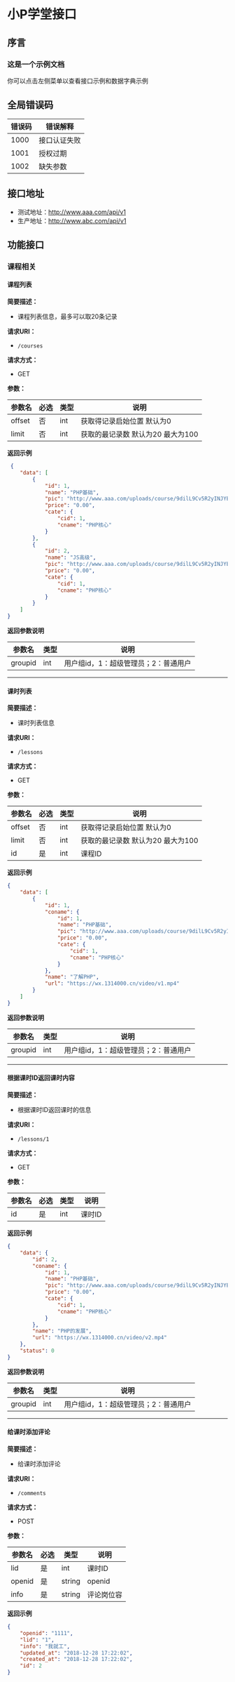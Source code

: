 # 小P学堂接口

## 序言

### 这是一个示例文档

你可以点击左侧菜单以查看接口示例和数据字典示例

## 全局错误码

| 错误码 | 错误解释     |
| ------ | ------------ |
| 1000   | 接口认证失败 |
| 1001   | 授权过期     |
| 1002   | 缺失参数     |

## 接口地址
- 测试地址：http://www.aaa.com/api/v1
- 生产地址：http://www.abc.com/api/v1

## 功能接口

### 课程相关

#### 课程列表

**简要描述：**

- 课程列表信息，最多可以取20条记录

**请求URI：**

- `/courses`

**请求方式：**

- GET

**参数：**

| 参数名 | 必选 | 类型 | 说明                              |
| ------ | ---- | ---- | --------------------------------- |
| offset | 否   | int  | 获取得记录启始位置 默认为0        |
| limit  | 否   | int  | 获取的最记录数 默认为20 最大为100 |

**返回示例**

```json
 {
    "data": [
        {
            "id": 1,
            "name": "PHP基础",
            "pic": "http://www.aaa.com/uploads/course/9dilL9Cv5R2yINJYELj8VpnzXprUcJYgMzFnx6HA.jpeg",
            "price": "0.00",
            "cate": {
                "cid": 1,
                "cname": "PHP核心"
            }
        },
        {
            "id": 2,
            "name": "JS高级",
            "pic": "http://www.aaa.com/uploads/course/9dilL9Cv5R2yINJYELj8VpnzXprUcJYgMzFnx6HA.jpeg",
            "price": "0.00",
            "cate": {
                "cid": 1,
                "cname": "PHP核心"
            }
        }
    ]
}
```

**返回参数说明**

| 参数名  | 类型 | 说明                                 |
| ------- | ---- | ------------------------------------ |
| groupid | int  | 用户组id，1：超级管理员；2：普通用户 |

---

#### 课时列表

**简要描述：**

- 课时列表信息

**请求URI：**

- `/lessons`

**请求方式：**

- GET

**参数：**

| 参数名 | 必选 | 类型 | 说明                              |
| ------ | ---- | ---- | --------------------------------- |
| offset | 否   | int  | 获取得记录启始位置 默认为0        |
| limit  | 否   | int  | 获取的最记录数 默认为20 最大为100 |
| id     | 是   | int  | 课程ID                            |

**返回示例**

```json
{
    "data": [
        {
            "id": 1,
            "coname": {
                "id": 1,
                "name": "PHP基础",
                "pic": "http://www.aaa.com/uploads/course/9dilL9Cv5R2yINJYELj8VpnzXprUcJYgMzFnx6HA.jpeg",
                "price": "0.00",
                "cate": {
                    "cid": 1,
                    "cname": "PHP核心"
                }
            },
            "name": "了解PHP",
            "url": "https://wx.1314000.cn/video/v1.mp4"
        }
    ]
}
```

**返回参数说明**

| 参数名  | 类型 | 说明                                 |
| ------- | ---- | ------------------------------------ |
| groupid | int  | 用户组id，1：超级管理员；2：普通用户 |

---

#### 根据课时ID返回课时内容

**简要描述：**

- 根据课时ID返回课时的信息

**请求URI：**

- `/lessons/1`

**请求方式：**

- GET

**参数：**

| 参数名 | 必选 | 类型 | 说明   |
| ------ | ---- | ---- | ------ |
| id     | 是   | int  | 课时ID |

**返回示例**

```json
{
    "data": {
        "id": 2,
        "coname": {
            "id": 1,
            "name": "PHP基础",
            "pic": "http://www.aaa.com/uploads/course/9dilL9Cv5R2yINJYELj8VpnzXprUcJYgMzFnx6HA.jpeg",
            "price": "0.00",
            "cate": {
                "cid": 1,
                "cname": "PHP核心"
            }
        },
        "name": "PHP的发展",
        "url": "https://wx.1314000.cn/video/v2.mp4"
    },
    "status": 0
}
```

**返回参数说明**

| 参数名  | 类型 | 说明                                 |
| ------- | ---- | ------------------------------------ |
| groupid | int  | 用户组id，1：超级管理员；2：普通用户 |

---

#### 给课时添加评论

**简要描述：**

- 给课时添加评论

**请求URI：**

- `/comments`

**请求方式：**

- POST

**参数：**

| 参数名 | 必选 | 类型   | 说明       |
| ------ | ---- | ------ | ---------- |
| lid    | 是   | int    | 课时ID     |
| openid | 是   | string | openid     |
| info   | 是   | string | 评论岗位容 |

**返回示例**

```json
{
    "openid": "1111",
    "lid": "1",
    "info": "我就工",
    "updated_at": "2018-12-28 17:22:02",
    "created_at": "2018-12-28 17:22:02",
    "id": 2
}
```